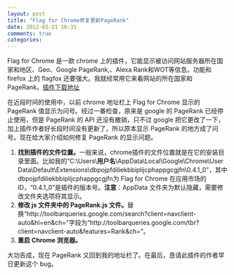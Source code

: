 ```yaml
---
layout: post
title: "Flag for Chrome修复更新PageRank"
date: 2012-02-21 16:31
comments: true
categories: 
---
```

Flag for Chrome 是一款 chrome 上的插件，它能显示被访问网站服务器所在国家和地区、Geo、Google PageRank,、Alexa Rank和WOT等信息。功能和 firefox 上的 flagfox 还要强大。我就经常用它来看网站的所在国家和 PageRank。<a href="https://chrome.google.com/webstore/detail/dbpojpfdiliekbbiplijcphappgcgjfn" target="_blank">插件下载地址</a>

在近段时间的使用中，以前 chrome 地址栏上 Flag for Chrome 显示的 PageRank 值显示为问号。经过一番检查，原来是 google 的 PageRank 已经停止使用，但是 PageRank 的 API 还没有撤销，只不过 google 把它更改了一下，加上插件作者好长段时间没有更新了，所以原本显示 PageRank 的地方成了问号。现在给大家介绍如何修复 PageRank 的显示问题。
<ol>
	<li><strong>找到插件的文件位置。</strong>一般来说，chrome插件的文件位置就是在它的安装目录里面。比如我的“C:\Users\<strong>用户名</strong>\AppData\Local\Google\Chrome\User Data\Default\Extensions\dbpojpfdiliekbbiplijcphappgcgjfn\0.4.1_0”，其中dbpojpfdiliekbbiplijcphappgcgjfn为 Flag for Chrome 在应用市场的 ID，“0.4.1_0”是插件的版本号。<strong>注意</strong>：AppData 文件夹为默认隐藏，需要修改文件夹选项将其显示。</li>
	<li><strong>修改 js 文件夹中的 PageRank.js 文件。</strong>替换“http://toolbarqueries.google.com/search?client=navclient-auto&amp;hl=en&amp;ch=”字段为“http://toolbarqueries.google.com/tbr?client=navclient-auto&amp;features=Rank&amp;ch=”。</li>
	<li><strong>重启 Chrome 浏览器。</strong></li>
</ol>
<div>大功告成，现在 PageRank 又回到我的地址栏了。在最后，恳请此插件的作者早日更新这个 bug。</div>